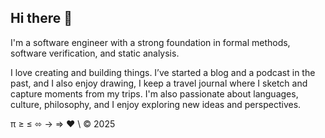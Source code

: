 ## Hi there 👋

 I'm a software engineer with a strong foundation in formal methods, software verification, and static analysis.

I love creating and building things. I’ve started a blog and a podcast in the past, and I also enjoy drawing, I keep a travel journal where I sketch and capture moments from my trips. I'm also passionate about languages, culture, philosophy, and I enjoy exploring new ideas and perspectives.

π ≥ ≤ ⬄ → ⇒ ♥ \ © 2025 